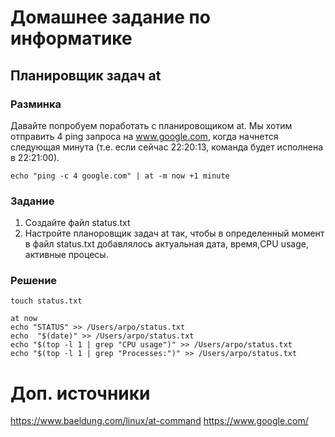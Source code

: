 # Домашнее задание по информатике
## Планировщик задач at

### Разминка
Давайте попробуем поработать с планировощиком at.
Мы хотим отправить 4 ping запроса на www.google.com, когда начнется следующая минута (т.е. если сейчас 22:20:13, команда будет исполнена в 22:21:00).
```
echo "ping -c 4 google.com" | at -m now +1 minute
```

### Задание

1. Создайте файл status.txt
2. Настройте планоровщик задач at так, чтобы в определенный момент в файл status.txt добавлялось актуальная дата, время,CPU usage, активные процесы.


### Решение
```
touch status.txt

at now
echo "STATUS" >> /Users/arpo/status.txt
echo  "$(date)" >> /Users/arpo/status.txt
echo "$(top -l 1 | grep "CPU usage")" >> /Users/arpo/status.txt
echo "$(top -l 1 | grep "Processes:")" >> /Users/arpo/status.txt
```

# Доп. источники
https://www.baeldung.com/linux/at-command
https://www.google.com/


